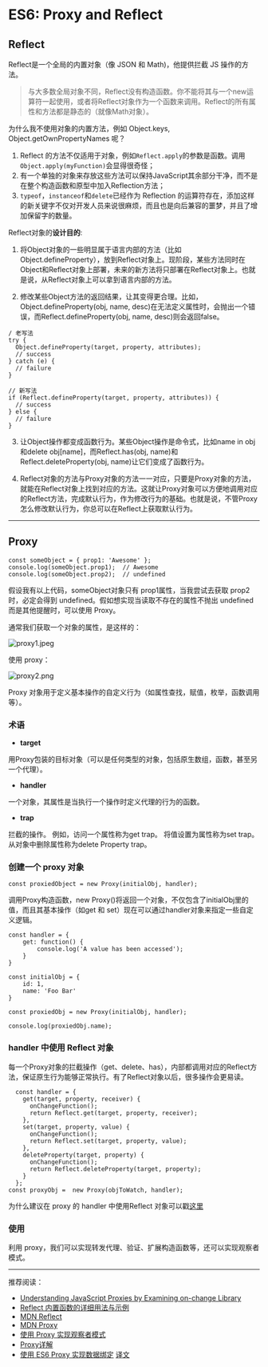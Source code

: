 # ES6: Proxy and Reflect

## Reflect
Reflect是一个全局的内置对象（像 JSON 和 Math)，他提供拦截 JS 操作的方法。
>与大多数全局对象不同，Reflect没有构造函数。你不能将其与一个new运算符一起使用，或者将Reflect对象作为一个函数来调用。Reflect的所有属性和方法都是静态的（就像Math对象）。

为什么我不使用对象的内置方法，例如 Object.keys, Object.getOwnPropertyNames 呢？

1. Reflect 的方法不仅适用于对象，例如`Reflect.apply`的参数是函数。调用`Object.apply(myFunction)`会显得很奇怪；
2. 有一个单独的对象来存放这些方法可以保持JavaScript其余部分干净，而不是在整个构造函数和原型中加入Reflection方法；
3. `typeof`，`instanceof`和`delete`已经作为 Reflection 的运算符存在，添加这样的新关键字不仅对开发人员来说很麻烦，而且也是向后兼容的噩梦，并且了增加保留字的数量。

Reflect对象的**设计目的**:

1. 将Object对象的一些明显属于语言内部的方法（比如Object.defineProperty），放到Reflect对象上。现阶段，某些方法同时在Object和Reflect对象上部署，未来的新方法将只部署在Reflect对象上。也就是说，从Reflect对象上可以拿到语言内部的方法。

2. 修改某些Object方法的返回结果，让其变得更合理。比如，Object.defineProperty(obj, name, desc)在无法定义属性时，会抛出一个错误，而Reflect.defineProperty(obj, name, desc)则会返回false。


```
/ 老写法
try {
  Object.defineProperty(target, property, attributes);
  // success
} catch (e) {
  // failure
}

// 新写法
if (Reflect.defineProperty(target, property, attributes)) {
  // success
} else {
  // failure
}
```

3. 让Object操作都变成函数行为。某些Object操作是命令式，比如name in obj和delete obj[name]，而Reflect.has(obj, name)和Reflect.deleteProperty(obj, name)让它们变成了函数行为。

4. Reflect对象的方法与Proxy对象的方法一一对应，只要是Proxy对象的方法，就能在Reflect对象上找到对应的方法。这就让Proxy对象可以方便地调用对应的Reflect方法，完成默认行为，作为修改行为的基础。也就是说，不管Proxy怎么修改默认行为，你总可以在Reflect上获取默认行为。


--- 

## Proxy

```
const someObject = { prop1: 'Awesome' };
console.log(someObject.prop1);  // Awesome
console.log(someObject.prop2);  // undefined
```
假设我有以上代码，someObject对象只有 prop1属性，当我尝试去获取 prop2时，必定会得到 undefined。假如想实现当读取不存在的属性不抛出 undefined 而是其他提醒时，可以使用 Proxy。

通常我们获取一个对象的属性，是这样的：

![proxy1.jpeg](https://upload-images.jianshu.io/upload_images/4938344-a099bbfe0b7c3bde.jpeg?imageMogr2/auto-orient/strip%7CimageView2/2/w/1240)

使用 proxy：

![proxy2.png](https://upload-images.jianshu.io/upload_images/4938344-e84aac7f07ef8bfe.png?imageMogr2/auto-orient/strip%7CimageView2/2/w/1240)

Proxy 对象用于定义基本操作的自定义行为（如属性查找，赋值，枚举，函数调用等）。


### 术语
- **target**

 用Proxy包装的目标对象（可以是任何类型的对象，包括原生数组，函数，甚至另一个代理）。
- **handler**

 一个对象，其属性是当执行一个操作时定义代理的行为的函数。
- **trap**
 
 拦截的操作。 例如，访问一个属性称为get trap。 将值设置为属性称为set trap。 从对象中删除属性称为delete Property trap。

### 创建一个 proxy 对象

```
const proxiedObject = new Proxy(initialObj, handler);
```
调用Proxy构造函数，new Proxy()将返回一个对象，不仅包含了initialObj里的值，而且其基本操作（如get 和 set）现在可以通过handler对象来指定一些自定义逻辑。

```
const handler = {
    get: function() {
        console.log('A value has been accessed');
    }
}

const initialObj = {
    id: 1,
    name: 'Foo Bar'
}

const proxiedObj = new Proxy(initialObj, handler);

console.log(proxiedObj.name);
```

### handler 中使用 Reflect 对象
每一个Proxy对象的拦截操作（get、delete、has），内部都调用对应的Reflect方法，保证原生行为能够正常执行。有了Reflect对象以后，很多操作会更易读。


```
  const handler = {
    get(target, property, receiver) {
      onChangeFunction();
      return Reflect.get(target, property, receiver);
    },
    set(target, property, value) {
      onChangeFunction();
      return Reflect.set(target, property, value);
    },
    deleteProperty(target, property) {
      onChangeFunction();
      return Reflect.deleteProperty(target, property);
    }
  };
const proxyObj =  new Proxy(objToWatch, handler);

```


为什么建议在 proxy 的 handler 中使用Reflect 对象可以戳[这里](https://github.com/tvcutsem/harmony-reflect/wiki)

### 使用
利用 proxy，我们可以实现转发代理、验证、扩展构造函数等，还可以实现观察者模式。


---
推荐阅读：

- [Understanding JavaScript Proxies by Examining on-change Library](https://codeburst.io/understanding-javascript-proxies-by-examining-on-change-library-f252eddf76c2)
- [Reflect 内置函数的详细用法与示例](https://www.keithcirkel.co.uk/metaprogramming-in-es6-part-2-reflect/)
- [MDN Reflect](https://developer.mozilla.org/en-US/docs/Web/JavaScript/Reference/Global_Objects/Reflect)
- [MDN Proxy](https://developer.mozilla.org/en-US/docs/Web/JavaScript/Reference/Global_Objects/Proxy)
- [使用 Proxy 实现观察者模式](http://es6.ruanyifeng.com/#docs/reflect#%E5%AE%9E%E4%BE%8B%EF%BC%9A%E4%BD%BF%E7%94%A8-Proxy-%E5%AE%9E%E7%8E%B0%E8%A7%82%E5%AF%9F%E8%80%85%E6%A8%A1%E5%BC%8F)
- [Proxy详解](https://www.keithcirkel.co.uk/metaprogramming-in-es6-part-3-proxies/)
- [使用 ES6 Proxy 实现数据绑定](https://blog.risingstack.com/writing-a-javascript-framework-data-binding-es6-proxy/) [译文](https://www.zcfy.cc/article/writing-a-javascript-framework-data-binding-with-es6-proxies-risingstack)